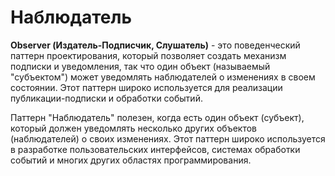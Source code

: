 # Наблюдатель

**Observer (Издатель-Подписчик, Слушатель)** - это поведенческий паттерн проектирования, который позволяет создать механизм подписки и уведомления, 
так что один объект (называемый "субъектом") может уведомлять наблюдателей о изменениях в своем состоянии. 
Этот паттерн широко используется для реализации публикации-подписки и обработки событий.

Паттерн "Наблюдатель" полезен, когда есть один объект (субъект), который должен уведомлять несколько других объектов
(наблюдателей) о своих изменениях. Этот паттерн широко используется в разработке пользовательских интерфейсов,
системах обработки событий и многих других областях программирования.